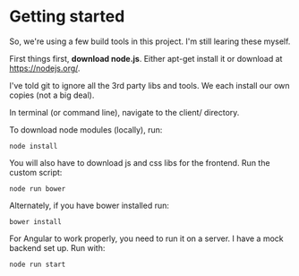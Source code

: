 Getting started
===============

So, we're using a few build tools in this project.  I'm still learing these myself.

First things first, **download node.js**.  Either apt-get install it or download at https://nodejs.org/.


I've told git to ignore all the 3rd party libs and tools.  We each install our own copies (not a big deal).

In terminal (or command line), navigate to the client/ directory.

To download node modules (locally), run:
```
node install
```


You will also have to download js and css libs for the frontend.  Run the custom script:
```
node run bower
```

Alternately, if you have bower installed run:
```
bower install
```


For Angular to work properly, you need to run it on a server.  I have a mock backend set up.  Run with:
```
node run start
```

